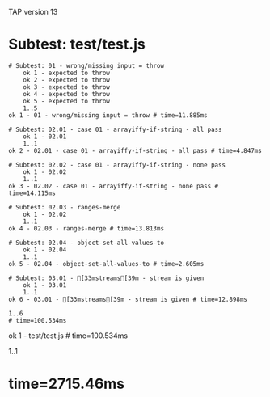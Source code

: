 TAP version 13
# Subtest: test/test.js
    # Subtest: 01 - wrong/missing input = throw
        ok 1 - expected to throw
        ok 2 - expected to throw
        ok 3 - expected to throw
        ok 4 - expected to throw
        ok 5 - expected to throw
        1..5
    ok 1 - 01 - wrong/missing input = throw # time=11.885ms
    
    # Subtest: 02.01 - case 01 - arrayiffy-if-string - all pass
        ok 1 - 02.01
        1..1
    ok 2 - 02.01 - case 01 - arrayiffy-if-string - all pass # time=4.847ms
    
    # Subtest: 02.02 - case 01 - arrayiffy-if-string - none pass
        ok 1 - 02.02
        1..1
    ok 3 - 02.02 - case 01 - arrayiffy-if-string - none pass # time=14.115ms
    
    # Subtest: 02.03 - ranges-merge
        ok 1 - 02.02
        1..1
    ok 4 - 02.03 - ranges-merge # time=13.813ms
    
    # Subtest: 02.04 - object-set-all-values-to
        ok 1 - 02.04
        1..1
    ok 5 - 02.04 - object-set-all-values-to # time=2.605ms
    
    # Subtest: 03.01 - [33mstreams[39m - stream is given
        ok 1 - 03.01
        1..1
    ok 6 - 03.01 - [33mstreams[39m - stream is given # time=12.898ms
    
    1..6
    # time=100.534ms
ok 1 - test/test.js # time=100.534ms

1..1
# time=2715.46ms
